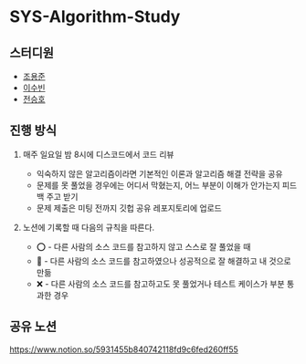 # SYS-Algorithm-Study

## 스터디원

- [조용준](https://github.com/yongjunism)
- [이수빈](https://github.com/dltnqls9788)
- [전승호](https://github.com/SeungHoJUN)

## 진행 방식

1. 매주 일요일 밤 8시에 디스코드에서 코드 리뷰
   - 익숙하지 않은 알고리즘이라면 기본적인 이론과 알고리즘 해결 전략을 공유 
   - 문제를 못 풀었을 경우에는 어디서 막혔는지, 어느 부분이 이해가 안가는지 피드백 주고 받기
   - 문제 제출은 미팅 전까지 깃헙 공유 레포지토리에 업로드

2. 노션에 기록할 때 다음의 규칙을 따른다.
   - ⭕ - 다른 사람의 소스 코드를 참고하지 않고 스스로 잘 풀었을 때
   - 🔺 - 다른 사람의 소스 코드를 참고하였으나 성공적으로 잘 해결하고 내 것으로 만듦
   - ❌ - 다른 사람의 소스 코드를 참고하고도 못 풀었거나 테스트 케이스가 부분 통과한 경우

## 공유 노션
https://www.notion.so/5931455b840742118fd9c6fed260ff55